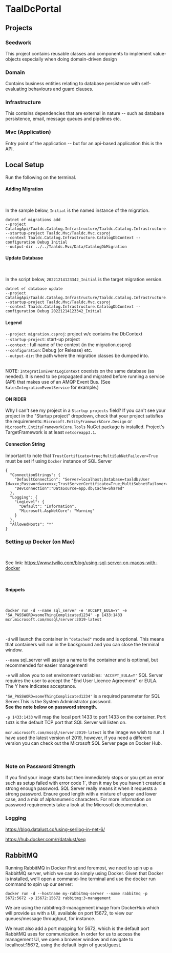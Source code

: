 # TaalDcPortal
## Projects

### Seedwork
This project contains reusable classes and components to implement value-objects especially when doing domain-driven design
<br/>

### Domain
Contains business entities relating to database persistence with self-evaluating behaviours and guard clauses.
<br/>

### Infrastructure
This contains dependencies that are external in nature -- such as database persistence, email, message queues and pipelines etc.
<br/>

### Mvc (Application)
Entry point of the application -- but for an api-based application this is the API.

## Local Setup

Run the following on the terminal.

#### Adding Migration
<br/>

In the sample below, `Initial` is the named instance of the migration.

```
dotnet ef migrations add 
--project CatalogApi/Taaldc.Catalog.Infrastructure/Taaldc.Catalog.Infrastructure.csproj 
--startup-project Taaldc.Mvc/Taaldc.Mvc.csproj 
--context Taaldc.Catalog.Infrastructure.CatalogDbContext --configuration Debug Initial 
--output-dir ../../Taaldc.Mvc/Data/CatalogDbMigration
```

#### Update Database
<br/>

In the script below, `20221214123342_Initial` is the target migration version.

```
dotnet ef database update 
--project CatalogApi/Taaldc.Catalog.Infrastructure/Taaldc.Catalog.Infrastructure.csproj 
--startup-project Taaldc.Mvc/Taaldc.Mvc.csproj 
--context Taaldc.Catalog.Infrastructure.CatalogDbContext --configuration Debug 20221214123342_Initial
```

#### Legend

`--project migration.csproj`:  project w/c contains the DbContext<br/>
`--startup-project`: start-up project <br/>
`--context` : full name of the context (in the migration.csproj) <br/>
`--configuration`: Debug (or Release) etc. <br/>
`--output-dir`: the path where the migration classes be dumped into.
<br/>
<br/>

NOTE: `IntegrationEventLogContext` coexists on the same database (as needed). It is need to be propagated and migrated before running a service (API) that makes use of an AMQP Event Bus. (See `SalesIntegrationEventService` for example.)

#### ON RIDER

Why I can't see my project in a `Startup projects` field?
If you can't see your project in the "Startup project" dropdown, check that your project satisfies the requirements:
`Microsoft.EntityFrameworkCore.Design` or `Microsoft.EntityFrameworkCore.Tools` NuGet package is installed.
Project's TargetFramework is at least `netcoreapp3.1`.

#### Connection String

Important to note that `TrustCertificate=true;MultiSubNetFailover=True` must be set if using `Docker` instance of SQL Server

```
{
  "ConnectionStrings": {
    "DefaultConnection": "Server=localhost;Database=taaldb;User Id=xxx;Password=xxxxxx;TrustServerCertificate=True;MultiSubnetFailover=True;",
    "DevConnection":"DataSource=app.db;Cache=Shared"
  },
  "Logging": {
    "LogLevel": {
      "Default": "Information",
      "Microsoft.AspNetCore": "Warning"
    }
  },
  "AllowedHosts": "*"
}

```

### Setting up Docker (on Mac)
<br/>

See link: https://www.twilio.com/blog/using-sql-server-on-macos-with-docker

<br/>

#### Snippets
<br/>


```
docker run -d --name sql_server -e 'ACCEPT_EULA=Y' -e 'SA_PASSWORD=someThingComplicated1234' -p 1433:1433 mcr.microsoft.com/mssql/server:2019-latest

```
<br/>

`-d` will launch the container in `"detached"` mode and is optional. This means that containers will run in the background and you can close the terminal window.

`--name` sql_server will assign a name to the container and is optional, but recommended for easier management!

`-e` will allow you to set environment variables:
`'ACCEPT_EULA=Y'` SQL Server requires the user to accept the "End User Licence Agreement" or EULA. The Y here indicates acceptance.

`'SA_PASSWORD=someThingComplicated1234'` is a required parameter for SQL Server.This is the System Administrator password.  <strong><br/>See the note below on password strength.</strong>

`-p 1433:1433` will map the local port 1433 to port 1433 on the container. Port `1433` is the default TCP port that SQL Server will listen on.

`mcr.microsoft.com/mssql/server:2019-latest` is the image we wish to run. I have used the latest version of 2019, however, if you need a different version you can check out the Microsoft SQL Server page on Docker Hub.  

<br/>

### Note on Password Strength
If you find your image starts but then immediately stops or you get an error such as setup failed with error code 1`, then it may be you haven't created a strong enough password. SQL Server really means it when it requests a strong password. Ensure good length with a mixture of upper and lower case, and a mix of alphanumeric characters. For more information on password requirements take a look at the Microsoft documentation.

### Logging

https://blog.datalust.co/using-serilog-in-net-6/

https://hub.docker.com/r/datalust/seq

## RabbitMQ

Running RabbitMQ in Docker
First and foremost, we need to spin up a RabbitMQ server, which we can do simply using Docker. Given that Docker is installed, we’ll open a  command-line terminal and use the docker run command to spin up our server:

```
docker run -d --hostname my-rabbitmq-server --name rabbitmq -p 5672:5672 -p 15672:15672 rabbitmq:3-management
```

We are using the rabbitmq:3-management image from DockerHub which will provide us with a UI, available on port 15672, to view our queues/message throughput, for instance.

We must also add a port mapping for 5672, which is the default port RabbitMQ uses for communication. In order for us to access the management UI, we open a browser window and navigate to localhost:15672, using the default login of guest/guest.
